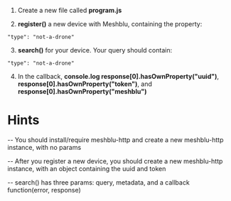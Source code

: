 1) Create a new file called **program.js**

2) **register()** a new device with Meshblu, containing the property:
```
"type": "not-a-drone"
```

3) **search()** for your device. Your query should contain:
```
"type": "not-a-drone"
```

4) In the callback, **console.log response[0].hasOwnProperty("uuid")**, **response[0].hasOwnProperty("token")**, and **response[0].hasOwnProperty("meshblu")**

# Hints
-- You should install/require meshblu-http and create a new meshblu-http instance, with no params

-- After you register a new device, you should create a new meshblu-http instance, with an object containing the uuid and token

-- search() has three params: query, metadata, and a callback function(error, response)
